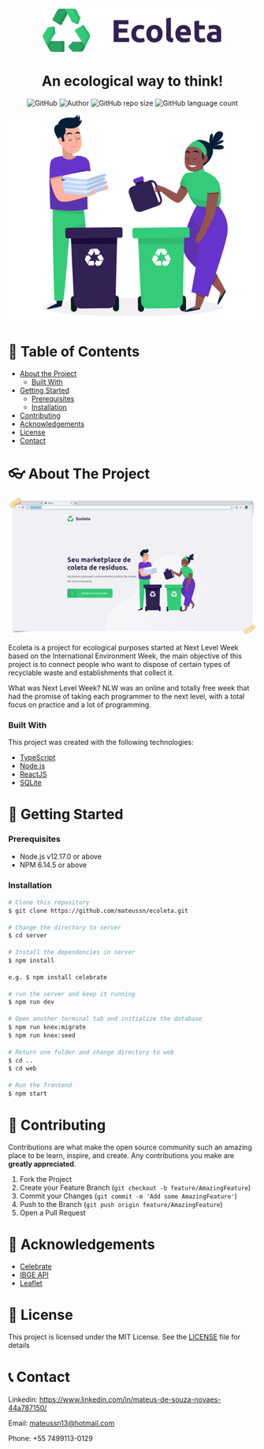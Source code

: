 <p align = "center"><img src="web/src/assets/logo.svg"></p>
<h1 align="center">An ecological way to think!</h1>
<p align="center">
<img alt="GitHub" src="https://img.shields.io/github/license/mateussn/ecoleta?color=6633cc&style=plastic">
<img alt="Author" src="https://img.shields.io/badge/author-MateusNovaes/RocketSeat-34cb79?style=plastic">
<img alt="GitHub repo size" src="https://img.shields.io/github/repo-size/mateussn/ecoleta?color=6633cc&style=plastic">
<img alt="GitHub language count" src="https://img.shields.io/github/languages/count/mateussn/ecoleta?color=34cb79&style=plastic">
</p>
<p align = "center"><img src=readme/2d-art.png></p>

<!-- TABLE OF CONTENTS -->
# :page_with_curl: Table of Contents

* [About the Project](#eyeglasses-about-the-project)
  * [Built With](#built-with)
* [Getting Started](#turtle-getting-started)
  * [Prerequisites](#prerequisites)
  * [Installation](#installation)
* [Contributing](#facepunch-contributing)
* [Acknowledgements](#clap-acknowledgements)
* [License](#closed_book-license)
* [Contact](#telephone_receiver-contact)

 
<!-- ABOUT THE PROJECT -->
# :eyeglasses: About The Project

<p align = "center"><img src=readme/screenshot-1.png></p>

Ecoleta is a project for ecological purposes started at Next Level Week based on the International Environment Week, the main objective of this project is to connect people who want to dispose of certain types of recyclable waste and establishments that collect it.

What was Next Level Week?
NLW was an online and totally free week that had the promise of taking each programmer to the next level, with a total focus on practice and a lot of programming.

### Built With
This project was created with the following technologies: 
* [TypeScript](https://www.typescriptlang.org/)
* [Node.js](https://nodejs.org/en/)
* [ReactJS](https://reactjs.org/)
* [SQLite](https://www.sqlite.org/index.html)

<!-- GETTING STARTED -->
# :turtle: Getting Started

### Prerequisites
- Node.js v12.17.0 or above
- NPM 6.14.5 or above

### Installation
```bash
# Clone this repository 
$ git clone https://github.com/mateussn/ecoleta.git

# Change the directory to server 
$ cd server

# Install the dependencies in server 
$ npm install

e.g. $ npm install celebrate

# run the server and keep it running
$ npm run dev 

# Open another terminal tab and initialize the database
$ npm run knex:migrate
$ npm run knex:seed

# Return one folder and change directory to web
$ cd .. 
$ cd web

# Run the frontend
$ npm start
```

<!-- CONTRIBUTING -->
# :facepunch: Contributing

Contributions are what make the open source community such an amazing place to be learn, inspire, and create. Any contributions you make are **greatly appreciated**.

1. Fork the Project
2. Create your Feature Branch (`git checkout -b feature/AmazingFeature`)
3. Commit your Changes (`git commit -m 'Add some AmazingFeature'`)
4. Push to the Branch (`git push origin feature/AmazingFeature`)
5. Open a Pull Request

<!-- ACKNOWLEDGEMENTS -->
# :clap: Acknowledgements
* [Celebrate](https://github.com/arb/celebrate)
* [IBGE API](https://servicodados.ibge.gov.br/api/docs/localidades?versao=1#api-UFs-estadosGet)
* [Leaflet](https://leafletjs.com/examples/quick-start/)

<!-- LICENSE -->
# :closed_book: License

This project is licensed under the MIT License. See the [LICENSE](LICENSE) file for details

<!-- CONTACT -->
# :telephone_receiver: Contact

Linkedin: https://www.linkedin.com/in/mateus-de-souza-novaes-44a787150/

Email: mateussn13@hotmail.com

Phone: +55 7499113-0129


